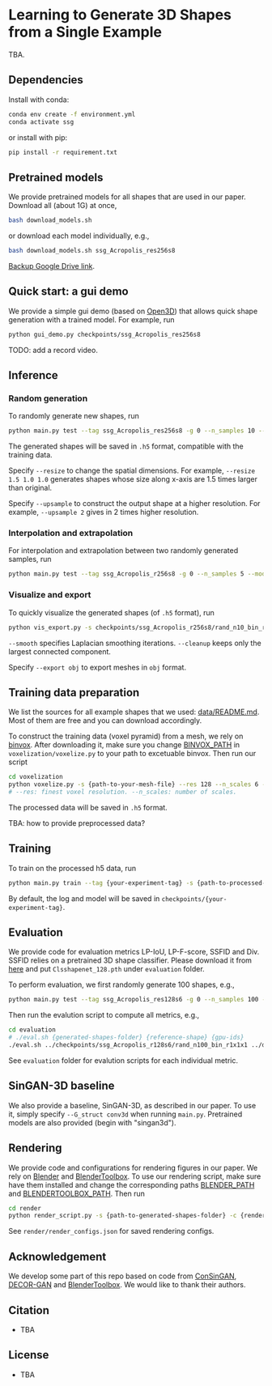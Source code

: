 # Learning to Generate 3D Shapes from a Single Example
TBA.

## Dependencies
Install with conda:
```bash
conda env create -f environment.yml
conda activate ssg
```
or install with pip:
```bash
pip install -r requirement.txt
```


## Pretrained models
We provide pretrained models for all shapes that are used in our paper. Download all (about 1G) at once,
```bash
bash download_models.sh
```
or download each model individually, e.g.,
```bash
bash download_models.sh ssg_Acropolis_res256s8
```
[Backup Google Drive link]().


## Quick start: a gui demo
We provide a simple gui demo (based on [Open3D](https://github.com/isl-org/Open3D/blob/master/examples/python/visualization/vis_gui.py)) that allows quick shape generation with a trained model. For example, run
```bash
python gui_demo.py checkpoints/ssg_Acropolis_res256s8
```

TODO: add a record video.


## Inference

### Random generation
To randomly generate new shapes, run
```bash
python main.py test --tag ssg_Acropolis_res256s8 -g 0 --n_samples 10 --mode rand
```
The generated shapes will be saved in `.h5` format, compatible with the training data.

Specify `--resize` to change the spatial dimensions. For example, `--resize 1.5 1.0 1.0` generates shapes whose size along x-axis are 1.5 times larger than original.

Specify `--upsample` to construct the output shape at a higher resolution. For example, `--upsample 2` gives in 2 times higher resolution.


### Interpolation and extrapolation
For interpolation and extrapolation between two randomly generated samples, run
```bash
python main.py test --tag ssg_Acropolis_r256s8 -g 0 --n_samples 5 --mode interp
```


### Visualize and export
To quickly visualize the generated shapes (of `.h5` format), run
```bash
python vis_export.py -s checkpoints/ssg_Acropolis_r256s8/rand_n10_bin_r1x1x1 -f mesh --smooth 3 --cleanup
```
`--smooth` specifies Laplacian smoothing iterations. `--cleanup` keeps only the largest connected component.

Specify `--export obj` to export meshes in `obj` format.


## Training data preparation
We list the sources for all example shapes that we used: [data/README.md](data/README.md). Most of them are free and you can download accordingly.

To construct the training data (voxel pyramid) from a mesh, we rely on [binvox](https://www.patrickmin.com/binvox/).
After downloading it, make sure you change [BINVOX_PATH]() in `voxelization/voxelize.py` to your path to excetuable binvox.
Then run our script
```bash
cd voxelization
python voxelize.py -s {path-to-your-mesh-file} --res 128 --n_scales 6 -o {save-path.h5}
# --res: finest voxel resolution. --n_scales: number of scales.
```
The processed data will be saved in `.h5` format.

TBA: how to provide preprocessed data?


## Training
To train on the processed h5 data, run
```bash
python main.py train --tag {your-experiment-tag} -s {path-to-processed-h5-data} -g {gpu-id}
```
By default, the log and model will be saved in `checkpoints/{your-experiment-tag}`.


## Evaluation
We provide code for evaluation metrics LP-IoU, LP-F-score, SSFID and Div.
SSFID relies on a pretrained 3D shape classifier. Please download it from [here](https://drive.google.com/file/d/1HjnDudrXsNY4CYhIGhH4Q0r3-NBnBaiC/view?usp=sharing) and put `Clsshapenet_128.pth` under `evaluation` folder.

To perform evaluation, we first randomly generate 100 shapes, e.g.,
```bash
python main.py test --tag ssg_Acropolis_res128s6 -g 0 --n_samples 100 --mode rand
```

Then run the evalution script to compute all metrics, e.g.,
```bash
cd evaluation
# ./eval.sh {generated-shapes-folder} {reference-shape} {gpu-ids}
./eval.sh ../checkpoints/ssg_Acropolis_r128s6/rand_n100_bin_r1x1x1 ../data/Acropolis_r128s6.h5 0
```
See `evaluation` folder for evalution scripts for each individual metric.


## SinGAN-3D baseline
We also provide a baseline, SinGAN-3D, as described in our paper. To use it, simply specify `--G_struct conv3d` when running `main.py`. Pretrained models are also provided (begin with "singan3d").


## Rendering
We provide code and configurations for rendering figures in our paper.
We rely on [Blender](https://www.blender.org) and [BlenderToolbox](https://github.com/HTDerekLiu/BlenderToolbox).
To use our rendering script, make sure have them installed and change the corresponding paths [BLENDER_PATH]() and [BLENDERTOOLBOX_PATH]().
Then run
```bash
cd render
python render_script.py -s {path-to-generated-shapes-folder} -c {render-config-name} --smooth 3 --cleanup
```
See `render/render_configs.json` for saved rendering configs.


## Acknowledgement
We develop some part of this repo based on code from [ConSinGAN](https://github.com/tohinz/ConSinGAN), [DECOR-GAN](https://github.com/czq142857/DECOR-GAN) and [BlenderToolbox](https://github.com/HTDerekLiu/BlenderToolbox). We would like to thank their authors.

## Citation
- TBA

## License
- TBA
